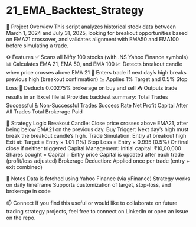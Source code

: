 # 21_EMA_Backtest_Strategy

📌 Project Overview
This script analyzes historical stock data between March 1, 2024 and July 31, 2025, looking for breakout opportunities based on EMA21 crossover, and validates alignment with EMA50 and EMA100 before simulating a trade.

⚙️ Features
✅ Scans all Nifty 100 stocks (with .NS Yahoo Finance symbols)
📊 Calculates EMA 21, EMA 50, and EMA 100
📈 Detects breakout candle when price crosses above EMA 21
🎯 Enters trade if next day’s high breaks previous high (breakout confirmation)
📉 Applies 1% Target and 0.5% Stop Loss
💸 Deducts 0.00275% brokerage on buy and sell
📥 Outputs trade results in an Excel file
📊 Provides backtest summary:
    Total Trades
    Successful & Non-Successful Trades
    Success Rate
    Net Profit
    Capital After All Trades
    Total Brokerage Paid

🧠 Strategy Logic
Breakout Candle: Close price crosses above EMA21, after being below EMA21 on the previous day.
Buy Trigger: Next day’s high must break the breakout candle’s high.
Trade Simulation:
    Entry at breakout high
    Exit at:
        Target = Entry × 1.01 (1%)
        Stop Loss = Entry × 0.995 (0.5%)
        Or final close if neither triggered
Capital Management:
    Initial capital: ₹10,00,000
    Shares bought = Capital ÷ Entry price
    Capital is updated after each trade (profit/loss adjusted)
Brokerage Deduction: Applied once per trade (entry + exit combined)

📎 Notes
Data is fetched using Yahoo Finance (via yFinance)
Strategy works on daily timeframe
Supports customization of target, stop-loss, and brokerage in code

📫 Connect
If you find this useful or would like to collaborate on future trading strategy projects, feel free to connect on LinkedIn or open an issue on the repo.

